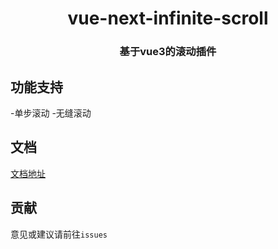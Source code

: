 <!--
 * @Description: 
 * @Autor: ykx
 * @Date: 2022-10-12 09:44:49
 * @LastEditors: your name
 * @LastEditTime: 2022-10-13 18:20:28
-->
<h1 align="center">vue-next-infinite-scroll</h1>


<h3 align="center">基于vue3的滚动插件</h3>

## 功能支持
-单步滚动
-无缝滚动
## 文档
[文档地址](https://whateveryoudo.github.io.)
## 贡献
意见或建议请前往`issues`
